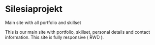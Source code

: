 # Silesiaprojekt
Main site with all portfolio and skillset

This is our main site with portfolio, skillset, personal details and contact information.
This site is fully responsive ( RWD ).